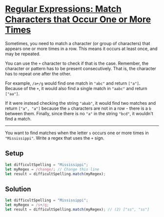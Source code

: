 # [Regular Expressions: Match Characters that Occur One or More Times](https://learn.freecodecamp.org/javascript-algorithms-and-data-structures/regular-expressions/match-characters-that-occur-one-or-more-times)

Sometimes, you need to match a character (or group of characters) that appears one or more times in a row. This means it occurs at least once, and may be repeated.

You can use the `+` character to check if that is the case. Remember, the character or pattern has to be present consecutively. That is, the character has to repeat one after the other.

For example, `/a+/g` would find one match in `"abc"` and return `["a"]`. Because of the `+`, it would also find a single match in `"aabc"` and return `["aa"]`.

If it were instead checking the string `"abab"`, it would find two matches and return `["a", "a"]` because the `a` characters are not in a row - there is a `b` between them. Finally, since there is no `"a"` in the string `"bcd"`, it wouldn't find a match.

---

You want to find matches when the letter `s` occurs one or more times in `"Mississippi"`. Write a regex that uses the `+` sign.

## Setup
```js
let difficultSpelling = "Mississippi";
let myRegex = /change/; // Change this line
let result = difficultSpelling.match(myRegex);
```

## Solution
```js
let difficultSpelling = "Mississippi";
let myRegex = /s+/g;
let result = difficultSpelling.match(myRegex); // (2) ["ss", "ss"]
```